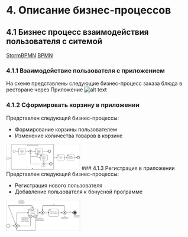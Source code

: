 # 4. Описание бизнес-процессов

## 4.1 Бизнес процесс взаимодействия пользователя с ситемой
[StormBPMN](https://stormbpmn.com/app/diagram/5b9a4115-89c8-4acd-8edc-a466f3bc91f1)
[BPMN](<4_BPMN/Бизнес процесс 1.bpmn>)
### 4.1.1 Взаимодействие пользователя с приложением
На схеме представлены следующие бизнес-процесс заказа блюда в ресторане через Приложение
![alt text](<images/4_BPMN/Бизнес процесс 1 (Приложение для заказа).png>)
### 4.1.2 Сформировать корзину в приложении
Представлен следующий бизнес-процессы:

- Формирование корзины пользователем
- Изменение количества товаров в корзине
<img src="images/4_BPMN/Бизнес процесс 1 (Сформировать заказ).png" width="200" /> 
### 4.1.3 Регистрация в приложении
Представлен следующий бизнес-процессы:

- Регистрация нового пользователя
- Добавление пользователя к бонусной программе
<img src="images/4_BPMN/Бизнес процесс 1 (Регистрация в приложении).png" width="200" /> 